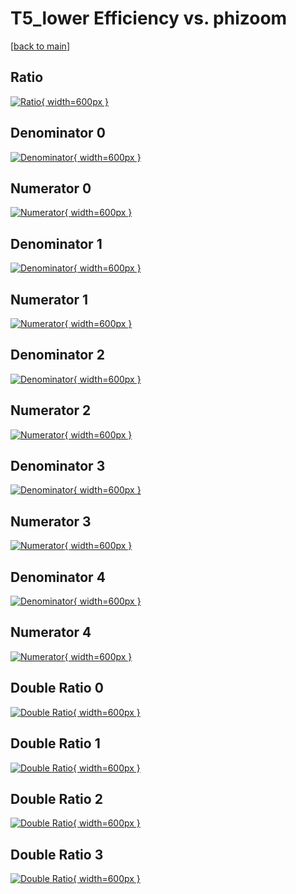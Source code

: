 # T5_lower Efficiency vs. phizoom

[[back to main](./)]



## Ratio

[![Ratio](../mtv/var/T5_lower_xtr_0_1_eff_phizoom.png){ width=600px }](../mtv/var/T5_lower_xtr_0_1_eff_phizoom.pdf)

## Denominator 0

[![Denominator](../mtv/den/T5_lower_xtr_0_1_eff_phizoom_den0.png){ width=600px }](../mtv/den/T5_lower_xtr_0_1_eff_phizoom_den0.pdf)

## Numerator 0

[![Numerator](../mtv/num/T5_lower_xtr_0_1_eff_phizoom_num0.png){ width=600px }](../mtv/num/T5_lower_xtr_0_1_eff_phizoom_num0.pdf)

## Denominator 1

[![Denominator](../mtv/den/T5_lower_xtr_0_1_eff_phizoom_den1.png){ width=600px }](../mtv/den/T5_lower_xtr_0_1_eff_phizoom_den1.pdf)

## Numerator 1

[![Numerator](../mtv/num/T5_lower_xtr_0_1_eff_phizoom_num1.png){ width=600px }](../mtv/num/T5_lower_xtr_0_1_eff_phizoom_num1.pdf)

## Denominator 2

[![Denominator](../mtv/den/T5_lower_xtr_0_1_eff_phizoom_den2.png){ width=600px }](../mtv/den/T5_lower_xtr_0_1_eff_phizoom_den2.pdf)

## Numerator 2

[![Numerator](../mtv/num/T5_lower_xtr_0_1_eff_phizoom_num2.png){ width=600px }](../mtv/num/T5_lower_xtr_0_1_eff_phizoom_num2.pdf)

## Denominator 3

[![Denominator](../mtv/den/T5_lower_xtr_0_1_eff_phizoom_den3.png){ width=600px }](../mtv/den/T5_lower_xtr_0_1_eff_phizoom_den3.pdf)

## Numerator 3

[![Numerator](../mtv/num/T5_lower_xtr_0_1_eff_phizoom_num3.png){ width=600px }](../mtv/num/T5_lower_xtr_0_1_eff_phizoom_num3.pdf)

## Denominator 4

[![Denominator](../mtv/den/T5_lower_xtr_0_1_eff_phizoom_den4.png){ width=600px }](../mtv/den/T5_lower_xtr_0_1_eff_phizoom_den4.pdf)

## Numerator 4

[![Numerator](../mtv/num/T5_lower_xtr_0_1_eff_phizoom_num4.png){ width=600px }](../mtv/num/T5_lower_xtr_0_1_eff_phizoom_num4.pdf)

## Double Ratio 0

[![Double Ratio](../mtv/ratio/T5_lower_xtr_0_1_eff_phizoom_ratio0.png){ width=600px }](../mtv/ratio/T5_lower_xtr_0_1_eff_phizoom_ratio0.pdf)

## Double Ratio 1

[![Double Ratio](../mtv/ratio/T5_lower_xtr_0_1_eff_phizoom_ratio1.png){ width=600px }](../mtv/ratio/T5_lower_xtr_0_1_eff_phizoom_ratio1.pdf)

## Double Ratio 2

[![Double Ratio](../mtv/ratio/T5_lower_xtr_0_1_eff_phizoom_ratio2.png){ width=600px }](../mtv/ratio/T5_lower_xtr_0_1_eff_phizoom_ratio2.pdf)

## Double Ratio 3

[![Double Ratio](../mtv/ratio/T5_lower_xtr_0_1_eff_phizoom_ratio3.png){ width=600px }](../mtv/ratio/T5_lower_xtr_0_1_eff_phizoom_ratio3.pdf)

